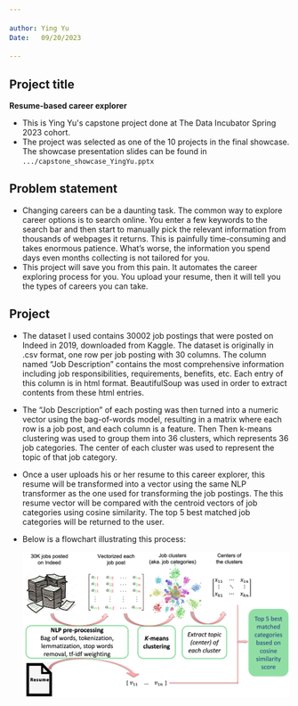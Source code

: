 ```yaml
---

author: Ying Yu  
Date:   09/20/2023

---
```


## Project title

**Resume-based career explorer**

* This is Ying Yu's capstone project done at The Data Incubator Spring 2023 cohort.
* The project was selected as one of the 10 projects in the final showcase. The showcase presentation slides can be found in `.../capstone_showcase_YingYu.pptx` 


## Problem statement

* Changing careers can be a daunting task. The common way to explore career options is to search online. You enter a few keywords to the search bar and then start to manually pick the relevant information from thousands of webpages it returns. This is painfully time-consuming and takes enormous patience. What’s worse, the information you spend days even months collecting is not tailored for you. 
* This project will save you from this pain. It automates the career exploring process for you. You upload your resume, then it will tell you the types of careers you can take.

## Project

* The dataset I used contains 30002 job postings that were posted on Indeed in 2019, downloaded from Kaggle. The dataset is originally in .csv format, one row per job posting with 30 columns. The column named “Job Description” contains the most comprehensive information including job responsibilities, requirements, benefits, etc. Each entry of this column is in html format. BeautifulSoup was used in order to extract contents from these html entries. 

* The “Job Description” of each posting was then turned into a numeric vector using the bag-of-words model, resulting in a matrix where each row is a job post, and each column is a feature. Then Then k-means clustering was used to group them into 36 clusters, which represents 36 job categories. The center of each cluster was used to represent the topic of that job category.

* Once a user uploads his or her resume to this career explorer, this resume will be transformed into a vector using the same NLP transformer as the one used for transforming the job postings. The this resume vector will be compared with the centroid vectors of job categories using cosine similarity. The top 5 best matched job categories will be returned to the user.

* Below is a flowchart illustrating this process:

	![](project_flowchart.png)
